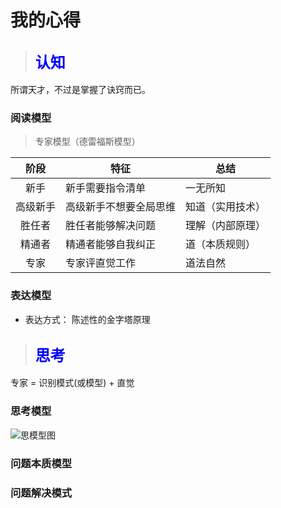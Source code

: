 # 我的心得

>## <font face="微软雅黑" color="blue" size="5">认知</font>
所谓天才，不过是掌握了诀窍而已。

### 阅读模型
>专家模型（德雷福斯模型）
 
| 阶段 | 特征 | 总结 |  
| :-: | - | - |  
| 新手 | 新手需要指令清单| 一无所知 |  
| 高级新手 | 高级新手不想要全局思维 | 知道（实用技术） |  
| 胜任者 | 胜任者能够解决问题 | 理解（内部原理） |  
| 精通者 | 精通者能够自我纠正 | 道（本质规则） |  
| 专家 | 专家评直觉工作 | 道法自然 |  

### 表达模型
* 表达方式：
	陈述性的金字塔原理


>## <font face="微软雅黑" color="blue" size="5">思考</font>
专家 = 识别模式(或模型) + 直觉

### 思考模型
![思模型图](https://github.com/xiaohc/wisdom/blob/master/resources/LearningModel.png?raw=true)


### 问题本质模型

### 问题解决模式
